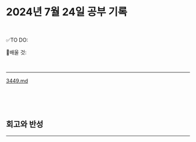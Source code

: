 # 2024년 7월 24일 공부 기록 

<br>

✅TO DO: 



💭배울 것:


<br>

---


[3449.md](..%2F..%2F..%2FAlgorithm%2FSolvedProblem%2F%EB%9E%9C%EB%8D%A4%EB%A7%88%EB%9D%BC%ED%86%A4%2F%EC%BD%94%EC%8A%A4008%2F3449%2F3449.md)



<br><br><br>





## 회고와 반성

---

